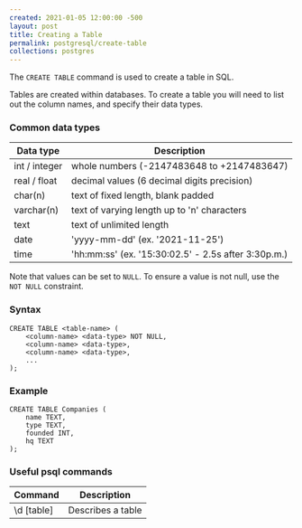 ```yaml
---
created: 2021-01-05 12:00:00 -500
layout: post
title: Creating a Table
permalink: postgresql/create-table
collections: postgres
---
```


The ```CREATE TABLE``` command is used to create a table in SQL.

Tables are created within databases.
To create a table you will need to list out the column names, and specify their data types.

<h3 id="common-data-types">Common data types</h3>

<table>
    <thead>
        <tr>
            <th>Data type</th>
            <th>Description</th>
        </tr>
    </thead>
    <tbody>
        <tr>
            <td>int / integer</td>
            <td>whole numbers (-2147483648 to +2147483647)</td>
        </tr>
        <tr>
            <td>real / float</td>
            <td>decimal values (6 decimal digits precision)</td>
        </tr>
        <tr>
            <td>char(n)</td>
            <td>text of fixed length, blank padded</td>
        </tr>
        <tr>
            <td>varchar(n)</td>
            <td>text of varying length up to 'n' characters</td>
        </tr>
        <tr>
            <td>text</td>
            <td>text of unlimited length</td>
        </tr>
        <tr>
            <td>date</td>
            <td>'yyyy-mm-dd' (ex. '2021-11-25')</td>
        </tr>
        <tr>
            <td>time</td>
            <td>'hh:mm:ss' (ex. '15:30:02.5' - 2.5s after 3:30p.m.)</td>
        </tr>
    </tbody>
</table>

Note that values can be set to ```NULL```. 
To ensure a value is not null, use the ```NOT NULL``` constraint.

### Syntax

```https
CREATE TABLE <table-name> (
    <column-name> <data-type> NOT NULL,
    <column-name> <data-type>,
    <column-name> <data-type>,
    ...
);
```

### Example

```https
CREATE TABLE Companies (
    name TEXT,
    type TEXT,
    founded INT,
    hq TEXT
);
```

### Useful psql commands

<table>
    <thead>
        <tr>
            <th>Command</th>
            <th>Description</th>
        </tr>
    </thead>
    <tbody>
        <tr>
            <td>\d [table]</td>
            <td>Describes a table</td>
        </tr>
    </tbody>
</table>